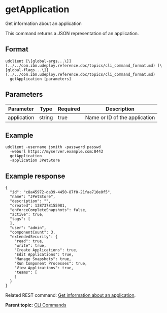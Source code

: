 # getApplication

Get information about an application

This command returns a JSON representation of an application.

## Format

```
udclient [\[global-args...\]](../../com.ibm.udeploy.reference.doc/topics/cli_command_format.md) [\[global-flags...\]](../../com.ibm.udeploy.reference.doc/topics/cli_command_format.md)
  getApplication [parameters]
```

## Parameters

|Parameter|Type|Required|Description|
|---------|----|--------|-----------|
|application|string|true|Name or ID of the application|

## Example

```
udclient -username jsmith -password passwd 
  -weburl https://myserver.example.com:8443
  getApplication 
  -application JPetStore
```

## Example response

```
{
  "id": "c8a45972-da39-4450-87f0-21fae710e0f5",
  "name": "JPetStore",
  "description": "",
  "created": 1387378155981,
  "enforceCompleteSnapshots": false,
  "active": true,
  "tags": [
  ],
  "user": "admin",
  "componentCount": 3,
  "extendedSecurity": {
    "read": true,
    "write": true,
    "Create Applications": true,
    "Edit Applications": true,
    "Manage Snapshots": true,
    "Run Component Processes": true,
    "View Applications": true,
    "teams": [
    ]
  }
}
```

Related REST command: [Get information about an application](rest_cli_application_info_get.md).

**Parent topic:** [CLI Commands](../../com.ibm.udeploy.reference.doc/topics/cli_commands.md)

